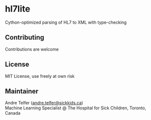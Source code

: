 # hl7lite
Cython-optimized parsing of HL7 to XML with type-checking

## Contributing
Contributions are welcome

## License
MIT License, use freely at own risk

## Maintainer
Andre Telfer (andre.telfer@sickkids.ca)   
Machine Learning Specialist @ The Hospital for Sick Children, Toronto, Canada
